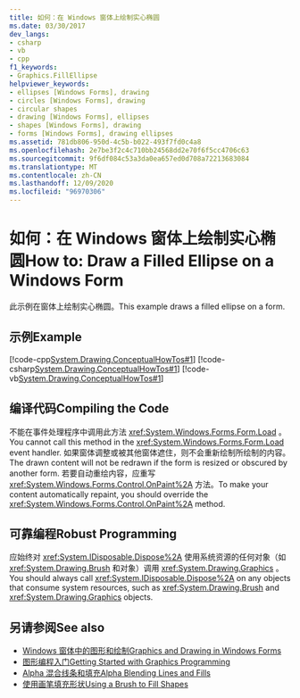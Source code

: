 ```yaml
---
title: 如何：在 Windows 窗体上绘制实心椭圆
ms.date: 03/30/2017
dev_langs:
- csharp
- vb
- cpp
f1_keywords:
- Graphics.FillEllipse
helpviewer_keywords:
- ellipses [Windows Forms], drawing
- circles [Windows Forms], drawing
- circular shapes
- drawing [Windows Forms], ellipses
- shapes [Windows Forms], drawing
- forms [Windows Forms], drawing ellipses
ms.assetid: 781db806-950d-4c5b-b022-493f7fd0c4a8
ms.openlocfilehash: 2e7be3f2c4c710bb24568dd2e70f6f5cc4706c63
ms.sourcegitcommit: 9f6df084c53a3da0ea657ed0d708a72213683084
ms.translationtype: MT
ms.contentlocale: zh-CN
ms.lasthandoff: 12/09/2020
ms.locfileid: "96970306"
---
```

# <a name="how-to-draw-a-filled-ellipse-on-a-windows-form"></a><span data-ttu-id="41490-102">如何：在 Windows 窗体上绘制实心椭圆</span><span class="sxs-lookup"><span data-stu-id="41490-102">How to: Draw a Filled Ellipse on a Windows Form</span></span>
<span data-ttu-id="41490-103">此示例在窗体上绘制实心椭圆。</span><span class="sxs-lookup"><span data-stu-id="41490-103">This example draws a filled ellipse on a form.</span></span>  
  
## <a name="example"></a><span data-ttu-id="41490-104">示例</span><span class="sxs-lookup"><span data-stu-id="41490-104">Example</span></span>  
 [!code-cpp[System.Drawing.ConceptualHowTos#1](~/samples/snippets/cpp/VS_Snippets_Winforms/System.Drawing.ConceptualHowTos/cpp/form1.cpp#1)]
 [!code-csharp[System.Drawing.ConceptualHowTos#1](~/samples/snippets/csharp/VS_Snippets_Winforms/System.Drawing.ConceptualHowTos/CS/form1.cs#1)]
 [!code-vb[System.Drawing.ConceptualHowTos#1](~/samples/snippets/visualbasic/VS_Snippets_Winforms/System.Drawing.ConceptualHowTos/VB/form1.vb#1)]  
  
## <a name="compiling-the-code"></a><span data-ttu-id="41490-105">编译代码</span><span class="sxs-lookup"><span data-stu-id="41490-105">Compiling the Code</span></span>  
 <span data-ttu-id="41490-106">不能在事件处理程序中调用此方法 <xref:System.Windows.Forms.Form.Load> 。</span><span class="sxs-lookup"><span data-stu-id="41490-106">You cannot call this method in the <xref:System.Windows.Forms.Form.Load> event handler.</span></span> <span data-ttu-id="41490-107">如果窗体调整或被其他窗体遮住，则不会重新绘制所绘制的内容。</span><span class="sxs-lookup"><span data-stu-id="41490-107">The drawn content will not be redrawn if the form is resized or obscured by another form.</span></span> <span data-ttu-id="41490-108">若要自动重绘内容，应重写 <xref:System.Windows.Forms.Control.OnPaint%2A> 方法。</span><span class="sxs-lookup"><span data-stu-id="41490-108">To make your content automatically repaint, you should override the <xref:System.Windows.Forms.Control.OnPaint%2A> method.</span></span>  
  
## <a name="robust-programming"></a><span data-ttu-id="41490-109">可靠编程</span><span class="sxs-lookup"><span data-stu-id="41490-109">Robust Programming</span></span>  
 <span data-ttu-id="41490-110">应始终对 <xref:System.IDisposable.Dispose%2A> 使用系统资源的任何对象（如 <xref:System.Drawing.Brush> 和对象）调用 <xref:System.Drawing.Graphics> 。</span><span class="sxs-lookup"><span data-stu-id="41490-110">You should always call <xref:System.IDisposable.Dispose%2A> on any objects that consume system resources, such as <xref:System.Drawing.Brush> and <xref:System.Drawing.Graphics> objects.</span></span>  
  
## <a name="see-also"></a><span data-ttu-id="41490-111">另请参阅</span><span class="sxs-lookup"><span data-stu-id="41490-111">See also</span></span>

- [<span data-ttu-id="41490-112">Windows 窗体中的图形和绘制</span><span class="sxs-lookup"><span data-stu-id="41490-112">Graphics and Drawing in Windows Forms</span></span>](graphics-and-drawing-in-windows-forms.md)
- [<span data-ttu-id="41490-113">图形编程入门</span><span class="sxs-lookup"><span data-stu-id="41490-113">Getting Started with Graphics Programming</span></span>](getting-started-with-graphics-programming.md)
- [<span data-ttu-id="41490-114">Alpha 混合线条和填充</span><span class="sxs-lookup"><span data-stu-id="41490-114">Alpha Blending Lines and Fills</span></span>](alpha-blending-lines-and-fills.md)
- [<span data-ttu-id="41490-115">使用画笔填充形状</span><span class="sxs-lookup"><span data-stu-id="41490-115">Using a Brush to Fill Shapes</span></span>](using-a-brush-to-fill-shapes.md)
